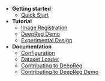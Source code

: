 <!-- docs/_sidebar.md -->

- **Getting started**
  - [Quick Start](quick_start.md)
- **Tutorial**
  - [Image Registration](tutorial_registration.md)
  - [DeepReg Demo](tutorial_demo.md)
  - [Experimental Design](tutorial_experiment.md)
- **Documentation**
  - [Configuration](doc_configuration.md)
  - [Dataset Loader](doc_data_loader.md)
  - [Contributing to DeepReg](CONTRIBUTING.md)
  - [Contributing to DeepReg Demo](doc_demo_requirement.md)
